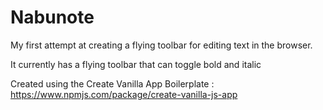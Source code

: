 # Nabunote

My first attempt at creating a flying toolbar for editing text in the browser.

It currently has a flying toolbar that can toggle bold and italic

Created using the Create Vanilla App Boilerplate : https://www.npmjs.com/package/create-vanilla-js-app


